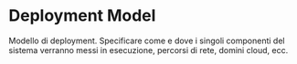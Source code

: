 # Deployment Model
Modello di deployment. Specificare come e dove i singoli componenti del sistema verranno messi in esecuzione, percorsi di rete, domini cloud, ecc.